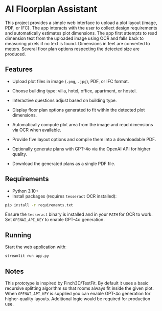# AI Floorplan Assistant


This project provides a simple web interface to upload a plot layout (image, PDF, or IFC). The app interacts with the user to collect design requirements and automatically estimates plot dimensions. The app first attempts to read dimension text from the uploaded image using OCR and falls back to measuring pixels if no text is found. Dimensions in feet are converted to meters. Several floor plan options respecting the detected size are produced.


## Features

- Upload plot files in image (`.png`, `.jpg`), PDF, or IFC format.

- Choose building type: villa, hotel, office, apartment, or hostel.
- Interactive questions adjust based on building type.
- Display floor plan options generated to fit within the detected plot dimensions.
- Automatically compute plot area from the image and read dimensions via OCR when available.

- Provide five layout options and compile them into a downloadable PDF.
- Optionally generate plans with GPT-4o via the OpenAI API for higher quality.
- Download the generated plans as a single PDF file.


## Requirements

- Python 3.10+
- Install packages (requires `tesseract` OCR installed):


```bash
pip install -r requirements.txt
```

Ensure the `tesseract` binary is installed and in your `PATH` for OCR to work.
Set `OPENAI_API_KEY` to enable GPT-4o generation.


## Running

Start the web application with:

```bash
streamlit run app.py
```

## Notes

This prototype is inspired by Finch3D/TestFit. By default it uses a basic recursive splitting algorithm so that rooms always fit inside the given plot. When `OPENAI_API_KEY` is supplied you can enable GPT-4o generation for higher-quality layouts. Additional logic would be required for production use.
